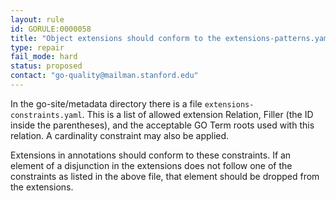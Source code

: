 ```yaml
---
layout: rule
id: GORULE:0000058
title: "Object extensions should conform to the extensions-patterns.yaml file in metadata"
type: repair
fail_mode: hard
status: proposed
contact: "go-quality@mailman.stanford.edu"
---
```

In the go-site/metadata directory there is a file `extensions-constraints.yaml`. This is
a list of allowed extension Relation, Filler (the ID inside the parentheses), and
the acceptable GO Term roots used with this relation. A cardinality constraint may also be
applied.

Extensions in annotations should conform to these constraints. If an element of a
disjunction in the extensions does not follow one of the constraints as listed in
the above file, that element should be dropped from the extensions.
